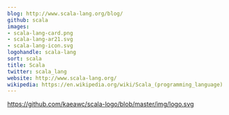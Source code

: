 ```yaml
---
blog: http://www.scala-lang.org/blog/
github: scala
images:
- scala-lang-card.png
- scala-lang-ar21.svg
- scala-lang-icon.svg
logohandle: scala-lang
sort: scala
title: Scala
twitter: scala_lang
website: http://www.scala-lang.org/
wikipedia: https://en.wikipedia.org/wiki/Scala_(programming_language)
---
```


https://github.com/kaeawc/scala-logo/blob/master/img/logo.svg
